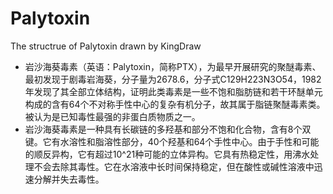 # Palytoxin
The structrue of Palytoxin drawn by KingDraw
- 岩沙海葵毒素（英语：Palytoxin，简称PTX），为最早开展研究的聚醚毒素、最初发现于剧毒岩海葵，分子量为2678.6，分子式C129H223N3O54，1982年发现了其全部立体结构，证明此类毒素是一些不饱和脂肪链和若干环醚单元构成的含有64个不对称手性中心的复杂有机分子，故其属于脂链聚醚毒素类。被认为是已知毒性最强的非蛋白质物质之一。
- 岩沙海葵毒素是一种具有长碳链的多羟基和部分不饱和化合物，含有8个双键。它有水溶性和脂溶性部分，40个羟基和64个手性中心。由于手性和可能的顺反异构，它有超过10^21种可能的立体异构。它具有热稳定性，用沸水处理不会去除其毒性。它在水溶液中长时间保持稳定，但在酸性或碱性溶液中迅速分解并失去毒性。 
